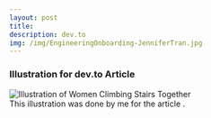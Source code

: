 ```yaml
---
layout: post
title: 
description: dev.to
img: /img/EngineeringOnboarding-JenniferTran.jpg
---
```


### Illustration for dev.to Article

<div class="img_row">
	<img class="col three" src="{{ site.baseurl }}/img/EngineeringOnboarding-JenniferTran.jpg" alt="Illustration of Women Climbing Stairs Together" title="Engineering Onboarding"/>
</div>
<div class="col three caption">
  This illustration was done by me for the article <a href=""></a>.
</div>